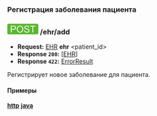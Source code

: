 ### Регистрация заболевания пациента

### ![POST](../../../img/post.png) /ehr/add
* **Request:** [EHR](../../../types/types.md#ehr) **ehr** <patient_id>
* **Response ```200```:** [[EHR](../../../types/types.md#ehr)]
* **Response ```422```:** [ErrorResult](../../../types/types.md#errorresult)

Регистрирует новое заболевание для пациента. 

#### Примеры
**[http](examples/add.md)**
**[java](examples/addJava.md)**